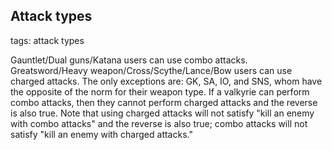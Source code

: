 ## Attack types
tags: attack types

Gauntlet/Dual guns/Katana users can use combo attacks.
Greatsword/Heavy weapon/Cross/Scythe/Lance/Bow users can use charged attacks.
The only exceptions are: GK, SA, IO, and SNS, whom have the opposite of the norm for their weapon type.
If a valkyrie can perform combo attacks, then they cannot perform charged attacks and the reverse is also true.
Note that using charged attacks will not satisfy "kill an enemy with combo attacks" and the reverse is also true; combo attacks will not satisfy "kill an enemy with charged attacks."